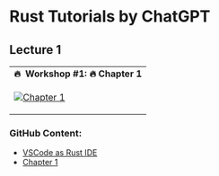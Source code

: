 # Rust Tutorials by ChatGPT

## Lecture 1
<table class="table table-striped table-bordered table-vcenter">
    <tr>
        <td align="center"><b>🔥&nbsp; Workshop #1:&nbsp;🔥&nbsp;Chapter 1</b></td>
    </tr>
    <tr>
        <td>
            <div>
                
[![Chapter 1](https://img.youtube.com/vi/mos2lQ1F0c8/0.jpg)](https://www.youtube.com/watch?v=mos2lQ1F0c8)

 </tr>
</table>

### GitHub Content:
- [VSCode as Rust IDE](https://github.com/prodramp/DeepWorks/blob/main/RustByChatGPT/VSCodeIDE.md)
- [Chapter 1](https://github.com/prodramp/DeepWorks/blob/main/RustByChatGPT/Chapter1.md)
